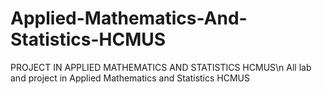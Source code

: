 # Applied-Mathematics-And-Statistics-HCMUS
PROJECT IN APPLIED MATHEMATICS AND STATISTICS HCMUS\n
All lab and project in Applied Mathematics and Statistics HCMUS
